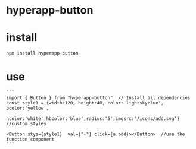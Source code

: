 # hyperapp-button
# install 
  `npm install hyperapp-button`
# use

    ```
    import { Button } from "hyperapp-button"  // Install all dependencies
    const style1 = {width:120, height:40, color:'lightskyblue', bcolor:'yellow',
                        hcolor:'white',hbcolor:'blue',radius:'5',imgsrc:'/icons/add.svg'}  //custom styles

    <Button stys={style1}  val={"+"} click={a.add}></Button>  //use the function component                   
    ```

